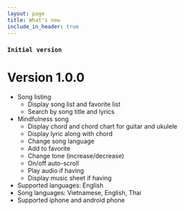```yaml
---
layout: page
title: What's new
include_in_header: true
---
```


### `Initial version`
# **Version 1.0.0**
- Song listing
   - Display song list and favorite list
   - Search by song title and lyrics
- Mindfulness song 
   - Display chord and chord chart for guitar and ukulele
   - Display lyric along with chord
   - Change song language
   - Add to favorite
   - Change tone (increase/decrease)
   - On/off auto-scroll
   - Play audio if having
   - Display music sheet if having
- Supported languages: English
- Song languages: Vietnamese, English, Thai
- Supported iphone and android phone
<br>
